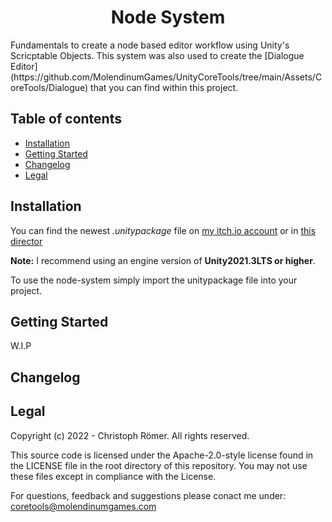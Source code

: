 
<h1 style="text-align:center;">Node System</h1>

<p>Fundamentals to create a node based editor workflow using Unity's Scricptable Objects. This system was also used to create the [Dialogue Editor](https://github.com/MolendinumGames/UnityCoreTools/tree/main/Assets/CoreTools/Dialogue) that you can find within this project.
<br>


## Table of contents
- <a href="#Installation">Installation</a>
- <a href="#Getting-Started">Getting Started</a>
- <a href="#Changelog">Changelog</a>
- <a href="#Legal">Legal</a>


## Installation

You can find the newest _.unitypackage_ file on [my itch.io account](https://molendinumgames.itch.io/) or in [this director]([https://github.com/MolendinumGames/UnityCoreTools/tree/main/Assets/ProductivityTools](https://github.com/MolendinumGames/UnityCoreTools/tree/main/Assets/CoreTools/NodeSystem))

**Note:** I recommend using an engine version of **Unity2021.3LTS or higher**.

To use the node-system simply import the unitypackage file into your project.

## Getting Started
W.I.P

## Changelog


## Legal
Copyright (c) 2022 - Christoph Römer. All rights reserved. 

This source code is licensed under the Apache-2.0-style license found
in the LICENSE file in the root directory of this repository. 
You may not use these files except in compliance with the License.

For questions, feedback and suggestions please conact me under:
coretools@molendinumgames.com
